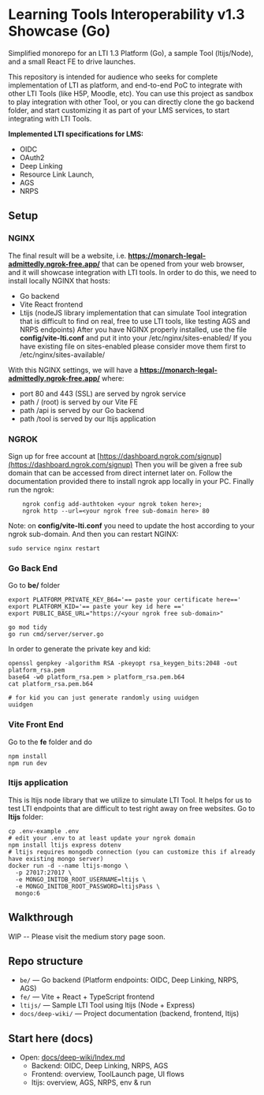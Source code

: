 # Learning Tools Interoperability v1.3 Showcase (Go)

Simplified monorepo for an LTI 1.3 Platform (Go), a sample Tool (ltijs/Node), and a small React FE to drive launches.

This repository is intended for audience who seeks for complete implementation of LTI as platform, and end-to-end PoC to integrate with other LTI Tools (like H5P, Moodle, etc).  You can use this project as sandbox to play integration with other Tool,  or you can directly clone the go backend folder, and start customizing it as part of your LMS services, to start integrating with LTI Tools.

**Implemented LTI specifications for LMS:**
- OIDC
- OAuth2
- Deep Linking
- Resource Link Launch,
- AGS
- NRPS

## Setup
### NGINX
The final result will be a website, i.e. **https://monarch-legal-admittedly.ngrok-free.app/**  that can be opened from your web browser, and it will showcase integration with LTI tools. In order to do this, we need to install locally NGINX that hosts:
* Go backend
* Vite React frontend
* Ltijs (nodeJS library implementation that can simulate Tool integration that is difficult to find on real, free to use LTI tools, like testing AGS and NRPS endpoints)
After you have NGINX properly installed, use the file **config/vite-lti.conf** and put it into your  /etc/nginx/sites-enabled/ 
If you have existing file on sites-enabled please consider move them first to /etc/nginx/sites-available/

With this NGINX settings, we will have a **https://monarch-legal-admittedly.ngrok-free.app/** where:
- port 80 and 443 (SSL) are served by ngrok service
- path /  (root) is served by our Vite FE
- path /api  is served by our Go backend
- path /tool is served by our ltijs application

### NGROK
Sign up for free account at  [https://dashboard.ngrok.com/signup](https://dashboard.ngrok.com/signup)
Then you will be given a free sub domain that can be accessed from direct internet later on.
Follow the documentation provided there to install ngrok app locally in your PC.
Finally run the ngrok:
```
    ngrok config add-authtoken <your ngrok token here>;
    ngrok http --url=<your ngrok free sub-domain here> 80
```
Note:  on **config/vite-lti.conf** you need to update the host according to your ngrok sub-domain.
And then you can restart NGINX:
```
sudo service nginx restart
```

### Go Back End
Go to **be/** folder 
```
export PLATFORM_PRIVATE_KEY_B64='== paste your certificate here=='
export PLATFORM_KID='== paste your key id here =='
export PUBLIC_BASE_URL="https://<your ngrok free sub-domain>"

go mod tidy
go run cmd/server/server.go
```
In order to generate the private key and kid:
```
openssl genpkey -algorithm RSA -pkeyopt rsa_keygen_bits:2048 -out platform_rsa.pem
base64 -w0 platform_rsa.pem > platform_rsa.pem.b64
cat platform_rsa.pem.b64

# for kid you can just generate randomly using uuidgen
uuidgen
```
### Vite Front End
Go to the **fe** folder and do
```
npm install
npm run dev
```


### ltijs application
This is ltijs node library that we utilize to simulate LTI Tool. It helps for us to test LTI endpoints that are difficult to test right away on free websites.
Go to **ltijs** folder:
```
cp .env-example .env
# edit your .env to at least update your ngrok domain
npm install ltijs express dotenv
# ltijs requires mongodb connection (you can customize this if already have existing mongo server)
docker run -d --name ltijs-mongo \
  -p 27017:27017 \
  -e MONGO_INITDB_ROOT_USERNAME=ltijs \
  -e MONGO_INITDB_ROOT_PASSWORD=ltijsPass \
  mongo:6
```


## Walkthrough
WIP -- Please visit the medium story page soon.

## Repo structure
- `be/` — Go backend (Platform endpoints: OIDC, Deep Linking, NRPS, AGS)
- `fe/` — Vite + React + TypeScript frontend
- `ltijs/` — Sample LTI Tool using ltijs (Node + Express)
- `docs/deep-wiki/` — Project documentation (backend, frontend, ltijs)

## Start here (docs)
- Open: [docs/deep-wiki/Index.md](./docs/deep-wiki/Index.md)
  - Backend: OIDC, Deep Linking, NRPS, AGS
  - Frontend: overview, ToolLaunch page, UI flows
  - ltijs: overview, AGS, NRPS, env & run

